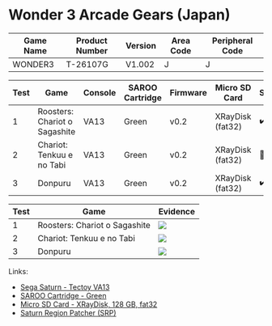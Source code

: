# Wonder 3 Arcade Gears (Japan)

| Game Name | Product Number | Version | Area Code | Peripheral Code |
| --------- | -------------- | ------- | --------- | --------------- |
| WONDER3   | T-26107G       | V1.002  | J         | J               |

| Test | Game                          | Console | SAROO Cartridge | Firmware | Micro SD Card    | Status             | Time Played |
| ---- | ----------------------------- | ------- | --------------- | -------- | ---------------- | ------------------ | ----------- |
| 1    | Roosters: Chariot o Sagashite | VA13    | Green           | v0.2     | XRayDisk (fat32) | :heavy_check_mark: | 21 minutes  |
| 2    | Chariot: Tenkuu e no Tabi     | VA13    | Green           | v0.2     | XRayDisk (fat32) | :100:              | 36 minutes  |
| 3    | Donpuru                       | VA13    | Green           | v0.2     | XRayDisk (fat32) | :heavy_check_mark: | 28 minutes  |

| Test | Game                          | Evidence                                                                                         |
| ---- | ----------------------------- | ------------------------------------------------------------------------------------------------ |
| 1    | Roosters: Chariot o Sagashite | [![](https://img.youtube.com/vi/KU_dPLNOLcg/0.jpg)](https://www.youtube.com/watch?v=KU_dPLNOLcg) |
| 2    | Chariot: Tenkuu e no Tabi     | [![](https://img.youtube.com/vi/B7yzwj5TS4M/0.jpg)](https://www.youtube.com/watch?v=B7yzwj5TS4M) |
| 3    | Donpuru                       | [![](https://img.youtube.com/vi/SCap_qJz15g/0.jpg)](https://www.youtube.com/watch?v=SCap_qJz15g) |

Links:

- [Sega Saturn - Tectoy VA13](../../../../Info/Consoles/VA13/README.md)
- [SAROO Cartridge - Green](../../../../Info/Cartridges/RetroGameParadiseStore/1.32F/README.md)
- [Micro SD Card - XRayDisk, 128 GB, fat32](../../../../Info/SdCards/XRayDisk/128GB/fat32/README.md)
- [Saturn Region Patcher (SRP)](https://segaxtreme.net/resources/saturn-region-patcher.81/download)

